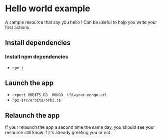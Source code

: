 # Hello world example

A sample resource that say you hello !
Can be useful to help you write your first actions.

## Install dependencies

### Install npm dependencies
- `npm i`

## Launch the app

- `export ORBITS_DB__MONGO__URL=your-mongo-url`
- `npx src/orbits/orbi.ts`

## Relaunch the app

If your relaunch the app a second time the same day, you should see your resource still know if it's already greeting you or not.

